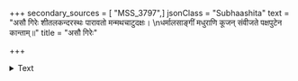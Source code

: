 +++
secondary_sources = [ "MSS_3797",]
jsonClass = "Subhaashita"
text = "असौ गिरेः शीतलकन्दरस्थः पारावतो मन्मथचाटुदक्षः।  \nधर्मालसाङ्गीं मधुराणि कूजन् संवीजते पक्षपुटेन कान्ताम्॥"
title = "असौ गिरेः"

+++

<details><summary>Text</summary>

असौ गिरेः शीतलकन्दरस्थः पारावतो मन्मथचाटुदक्षः।  
धर्मालसाङ्गीं मधुराणि कूजन् संवीजते पक्षपुटेन कान्ताम्॥
</details>
